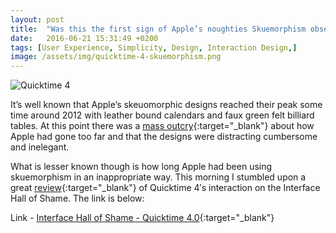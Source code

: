 ```yaml
---
layout: post
title:  "Was this the first sign of Apple’s noughties Skuemorphism obsession?"
date:   2016-06-21 15:31:49 +0200
tags: [User Experience, Simplicity, Design, Interaction Design,]
image: /assets/img/quicktime-4-skuemorphism.png
---
```

![Quicktime 4]({{site.baseurl}}/assets/img/quicktime-4-skuemorphism.png)

It’s well known that Apple’s skeuomorphic designs reached their peak some time around 2012 with leather bound calendars and faux green felt billiard tables. At this point there was a [mass outcry](https://www.fastcompany.com/1670760/will-apples-tacky-software-design-philosophy-cause-a-revolt){:target="_blank"} about how Apple had gone too far and that the designs were distracting cumbersome and inelegant.

What is lesser known though is how long Apple had been using skuemorphism in an inappropriate way. This morning I stumbled upon a great [review](https://www.fastcompany.com/1670760/will-apples-tacky-software-design-philosophy-cause-a-revolt){:target="_blank"} of Quicktime 4′s interaction on the Interface Hall of Shame. The link is below:

Link - [Interface Hall of Shame - Quicktime 4.0](http://hallofshame.gp.co.at/qtime.htm){:target="_blank"}

